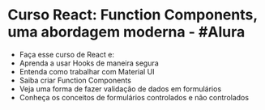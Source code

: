 # Curso React: Function Components, uma abordagem moderna  - #Alura

* Faça esse curso de React e:
* Aprenda a usar Hooks de maneira segura
* Entenda como trabalhar com Material UI
* Saiba criar Function Components
* Veja uma forma de fazer validação de dados em formulários
* Conheça os conceitos de formulários controlados e não controlados
